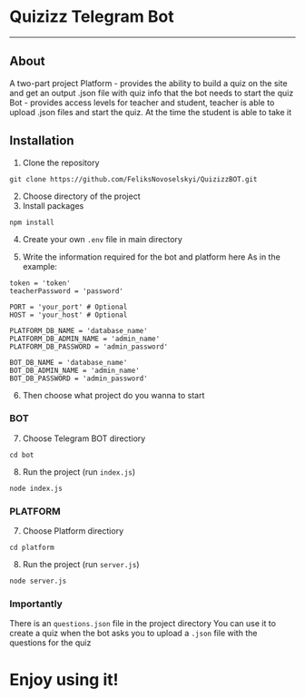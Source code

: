 # Quizizz Telegram Bot
---
## About
A two-part project
Platform - provides the ability to build a quiz on the site and get an output .json file with quiz info that the bot needs to start the quiz
Bot - provides access levels for teacher and student, teacher is able to upload .json files and start the quiz. At the time the student is able to take it

## Installation
1. Clone the repository
```
git clone https://github.com/FeliksNovoselskyi/QuizizzBOT.git
```
2. Choose directory of the project
3. Install packages
```
npm install
```
4. Create your own `.env` file in main directory

5. Write the information required for the bot and platform here
As in the example:
```shell
token = 'token'
teacherPassword = 'password'

PORT = 'your_port' # Optional
HOST = 'your_host' # Optional

PLATFORM_DB_NAME = 'database_name'
PLATFORM_DB_ADMIN_NAME = 'admin_name'
PLATFORM_DB_PASSWORD = 'admin_password'

BOT_DB_NAME = 'database_name'
BOT_DB_ADMIN_NAME = 'admin_name'
BOT_DB_PASSWORD = 'admin_password'
```
6. Then choose what project do you wanna to start
### BOT
7. Choose Telegram BOT directiory
```
cd bot
```

8. Run the project (run `index.js`)
```
node index.js
```

### PLATFORM
7. Choose Platform directiory
```
cd platform
```

8. Run the project (run `server.js`)
```
node server.js
```

### Importantly
There is an `questions.json` file in the project directory
You can use it to create a quiz when the bot asks you to upload a `.json` file with the questions for the quiz

# Enjoy using it!